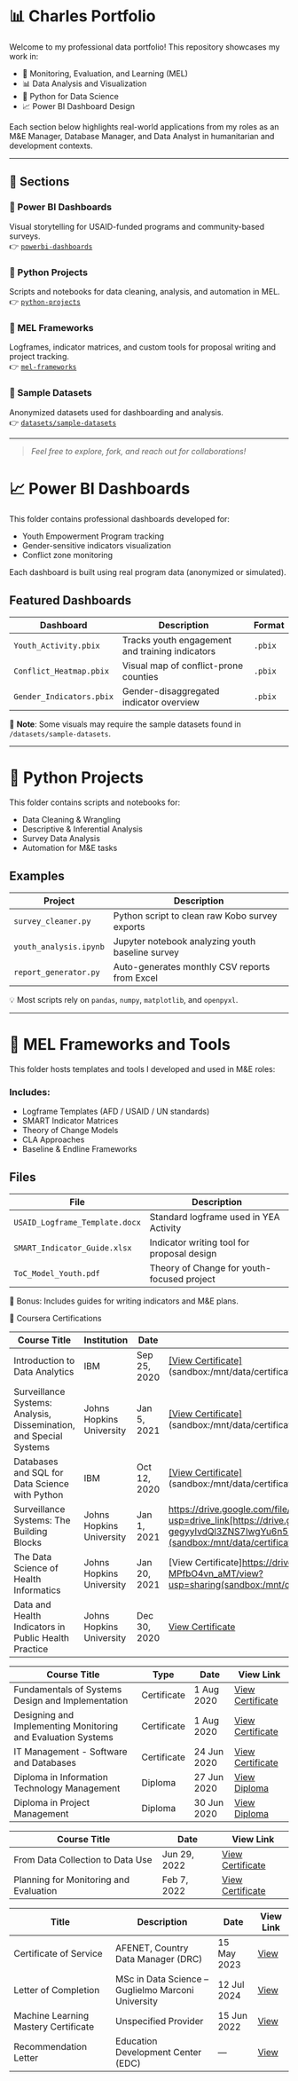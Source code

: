 
# 📊 Charles Portfolio

Welcome to my professional data portfolio! This repository showcases my work in:

- 🎯 Monitoring, Evaluation, and Learning (MEL)
- 📊 Data Analysis and Visualization
- 🧪 Python for Data Science
- 📈 Power BI Dashboard Design

Each section below highlights real-world applications from my roles as an M&E Manager, Database Manager, and Data Analyst in humanitarian and development contexts.

---

## 📁 Sections

### 🔹 Power BI Dashboards
Visual storytelling for USAID-funded programs and community-based surveys.  
👉 [`powerbi-dashboards`](./powerbi-dashboards)

### 🔹 Python Projects
Scripts and notebooks for data cleaning, analysis, and automation in MEL.  
👉 [`python-projects`](https://colab.research.google.com/drive/1_UkB3e8xH3QMOWYW7uSc5TGFRuZq40Jj)

### 🔹 MEL Frameworks
Logframes, indicator matrices, and custom tools for proposal writing and project tracking.  
👉 [`mel-frameworks`](./mel-frameworks)

### 🔹 Sample Datasets
Anonymized datasets used for dashboarding and analysis.  
👉 [`datasets/sample-datasets`](./datasets/sample-datasets)

---

> _Feel free to explore, fork, and reach out for collaborations!_

# 📈 Power BI Dashboards

This folder contains professional dashboards developed for:
- Youth Empowerment Program tracking
- Gender-sensitive indicators visualization
- Conflict zone monitoring

Each dashboard is built using real program data (anonymized or simulated).

## Featured Dashboards

| Dashboard | Description | Format |
|----------|-------------|--------|
| `Youth_Activity.pbix` | Tracks youth engagement and training indicators | `.pbix` |
| `Conflict_Heatmap.pbix` | Visual map of conflict-prone counties | `.pbix` |
| `Gender_Indicators.pbix` | Gender-disaggregated indicator overview | `.pbix` |

📌 **Note**: Some visuals may require the sample datasets found in `/datasets/sample-datasets`.

---
# 🐍 Python Projects

This folder contains scripts and notebooks for:

- Data Cleaning & Wrangling
- Descriptive & Inferential Analysis
- Survey Data Analysis
- Automation for M&E tasks

## Examples

| Project | Description |
|---------|-------------|
| `survey_cleaner.py` | Python script to clean raw Kobo survey exports |
| `youth_analysis.ipynb` | Jupyter notebook analyzing youth baseline survey |
| `report_generator.py` | Auto-generates monthly CSV reports from Excel |

💡 Most scripts rely on `pandas`, `numpy`, `matplotlib`, and `openpyxl`.

---
# 📘 MEL Frameworks and Tools

This folder hosts templates and tools I developed and used in M&E roles:

### Includes:

- Logframe Templates (AFD / USAID / UN standards)
- SMART Indicator Matrices
- Theory of Change Models
- CLA Approaches
- Baseline & Endline Frameworks

## Files

| File | Description |
|------|-------------|
| `USAID_Logframe_Template.docx` | Standard logframe used in YEA Activity |
| `SMART_Indicator_Guide.xlsx` | Indicator writing tool for proposal design |
| `ToC_Model_Youth.pdf` | Theory of Change for youth-focused project |

📁 Bonus: Includes guides for writing indicators and M&E plans.

📘 Coursera Certifications


| Course Title                                                       | Institution              | Date         | View Link                                                                              |
| ------------------------------------------------------------------ | ------------------------ | ------------ | -------------------------------------------------------------------------------------- |
| Introduction to Data Analytics                                     | IBM                      | Sep 25, 2020 | [[View Certificate]](https://drive.google.com/file/d/19C94tPmjnSWEYm_ShbODlgSoA5v_p3u6/view?usp=drive_link)(sandbox:/mnt/data/certifications/53644_Coursera%2052PT6HEPVELR.pdf) |
| Surveillance Systems: Analysis, Dissemination, and Special Systems | Johns Hopkins University | Jan 5, 2021  | [[View Certificate]](https://drive.google.com/file/d/1HGJxDUkJmlJ1NZiUAIxjLNnuJVOeMSfQ/view?usp=drive_link)(sandbox:/mnt/data/certifications/53644_Coursera%208VP3NLGUFPS5.pdf) |
| Databases and SQL for Data Science with Python                     | IBM                      | Oct 12, 2020 | [[View Certificate]](https://drive.google.com/file/d/1yf8rW6AM0a8JA4vwG73gZtBgg-RR0s4H/view?usp=drive_link)(sandbox:/mnt/data/certifications/53644_Coursera%20FCDX4S26YP9Z.pdf) |
| Surveillance Systems: The Building Blocks                          | Johns Hopkins University | Jan 1, 2021  | https://drive.google.com/file/d/1y-Q6Z-gegyyIvdQl3ZNS7lwgYu6n57ej/view?usp=drive_link[https://drive.google.com/file/d/1y-Q6Z-gegyyIvdQl3ZNS7lwgYu6n57ej/view?usp=drive_link](sandbox:/mnt/data/certifications/53644_Coursera%20H8PKGGTNSJCG.pdf) |
| The Data Science of Health Informatics                             | Johns Hopkins University | Jan 20, 2021 | [View Certificate]https://drive.google.com/file/d/1OnX8hwaGXJRHF7NBooJ-MPfbO4vn_aMT/view?usp=sharing(sandbox:/mnt/data/certifications/53644_Coursera%20V5EAYV85XAX6.pdf) |
| Data and Health Indicators in Public Health Practice               | Johns Hopkins University | Dec 30, 2020 | [View Certificate](sandbox:/mnt/data/certifications/53644_Coursera%20W98CVJ5T8EKG.pdf) |

| Course Title                                                 | Type        | Date        | View Link                                                                                |
| ------------------------------------------------------------ | ----------- | ----------- | ---------------------------------------------------------------------------------------- |
| Fundamentals of Systems Design and Implementation            | Certificate | 1 Aug 2020  | [View Certificate](sandbox:/mnt/data/certifications/Alison_Certificate-1602-3422182.pdf) |
| Designing and Implementing Monitoring and Evaluation Systems | Certificate | 1 Aug 2020  | [View Certificate](sandbox:/mnt/data/certifications/Alison_Certificate-1734-3422182.pdf) |
| IT Management - Software and Databases                       | Certificate | 24 Jun 2020 | [View Certificate](sandbox:/mnt/data/certifications/Alison_Certificate-1758-3422182.pdf) |
| Diploma in Information Technology Management                 | Diploma     | 27 Jun 2020 | [View Diploma](sandbox:/mnt/data/certifications/Alison_Diploma-1247-3422182.pdf)         |
| Diploma in Project Management                                | Diploma     | 30 Jun 2020 | [View Diploma](sandbox:/mnt/data/certifications/Alison_Diploma-1266-3422182.pdf)         |

| Course Title                           | Date         | View Link                                                                                                      |
| -------------------------------------- | ------------ | -------------------------------------------------------------------------------------------------------------- |
| From Data Collection to Data Use       | Jun 29, 2022 | [View Certificate](sandbox:/mnt/data/certifications/FHI360%20Certificate%20_%20Philanthropy%20University.pdf)  |
| Planning for Monitoring and Evaluation | Feb 7, 2022  | [View Certificate](sandbox:/mnt/data/certifications/FHI360%20Certificate%20_%20Philanthropy%20University2.pdf) |

| Title                                | Description                                        | Date        | View Link                                                                                              |
| ------------------------------------ | -------------------------------------------------- | ----------- | ------------------------------------------------------------------------------------------------------ |
| Certificate of Service               | AFENET, Country Data Manager (DRC)                 | 15 May 2023 | [View](sandbox:/mnt/data/certifications/HR%20CERTIFICATE%20OF%20SERVICE%202023-AFENET-6%20%281%29.pdf) |
| Letter of Completion                 | MSc in Data Science – Guglielmo Marconi University | 12 Jul 2024 | [View](sandbox:/mnt/data/certifications/Letter_Of_Completion_Masters%20in%20Data%20Science.pdf)        |
| Machine Learning Mastery Certificate | Unspecified Provider                               | 15 Jun 2022 | [View](sandbox:/mnt/data/certifications/MLMMasterCertificate%20%281%29.pdf)                            |
| Recommendation Letter                | Education Development Center (EDC)                 | —           | [View](sandbox:/mnt/data/certifications/Recommendation%20Letter_%20EDC%5B1%5D.pdf)                     |

